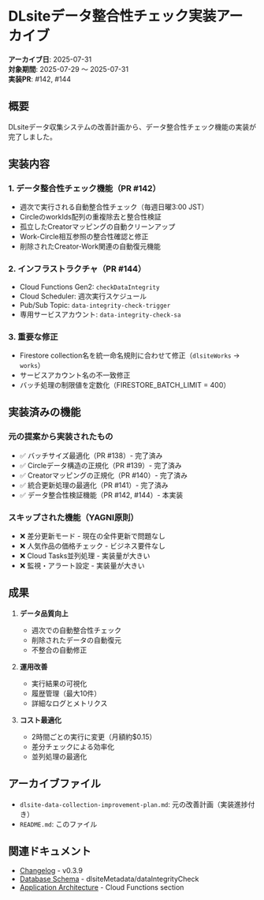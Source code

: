 # DLsiteデータ整合性チェック実装アーカイブ

**アーカイブ日**: 2025-07-31  
**対象期間**: 2025-07-29 ～ 2025-07-31  
**実装PR**: #142, #144

## 概要

DLsiteデータ収集システムの改善計画から、データ整合性チェック機能の実装が完了しました。

## 実装内容

### 1. データ整合性チェック機能（PR #142）
- 週次で実行される自動整合性チェック（毎週日曜3:00 JST）
- CircleのworkIds配列の重複除去と整合性検証
- 孤立したCreatorマッピングの自動クリーンアップ
- Work-Circle相互参照の整合性確認と修正
- 削除されたCreator-Work関連の自動復元機能

### 2. インフラストラクチャ（PR #144）
- Cloud Functions Gen2: `checkDataIntegrity`
- Cloud Scheduler: 週次実行スケジュール
- Pub/Sub Topic: `data-integrity-check-trigger`
- 専用サービスアカウント: `data-integrity-check-sa`

### 3. 重要な修正
- Firestore collection名を統一命名規則に合わせて修正（`dlsiteWorks` → `works`）
- サービスアカウント名の不一致修正
- バッチ処理の制限値を定数化（FIRESTORE_BATCH_LIMIT = 400）

## 実装済みの機能

### 元の提案から実装されたもの
- ✅ バッチサイズ最適化（PR #138）- 完了済み
- ✅ Circleデータ構造の正規化（PR #139）- 完了済み  
- ✅ Creatorマッピングの正規化（PR #140）- 完了済み
- ✅ 統合更新処理の最適化（PR #141）- 完了済み
- ✅ データ整合性検証機能（PR #142, #144）- 本実装

### スキップされた機能（YAGNI原則）
- ❌ 差分更新モード - 現在の全件更新で問題なし
- ❌ 人気作品の価格チェック - ビジネス要件なし
- ❌ Cloud Tasks並列処理 - 実装量が大きい
- ❌ 監視・アラート設定 - 実装量が大きい

## 成果

1. **データ品質向上**
   - 週次での自動整合性チェック
   - 削除されたデータの自動復元
   - 不整合の自動修正

2. **運用改善**
   - 実行結果の可視化
   - 履歴管理（最大10件）
   - 詳細なログとメトリクス

3. **コスト最適化**
   - 2時間ごとの実行に変更（月額約$0.15）
   - 差分チェックによる効率化
   - 並列処理の最適化

## アーカイブファイル

- `dlsite-data-collection-improvement-plan.md`: 元の改善計画（実装進捗付き）
- `README.md`: このファイル

## 関連ドキュメント

- [Changelog](../../operations/changelog.md) - v0.3.9
- [Database Schema](../../reference/database-schema.md) - dlsiteMetadata/dataIntegrityCheck
- [Application Architecture](../../reference/application-architecture.md) - Cloud Functions section
